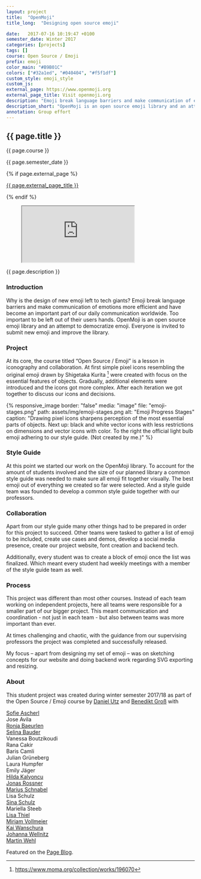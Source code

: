 ```yaml
---
layout: project
title:  "OpenMoji"
title_long:  "Designing open source emoji"

date:   2017-07-16 10:19:47 +0100
semester_date: Winter 2017
categories: [projects]
tags: []
course: Open Source / Emoji
prefix: emoji
color_main: "#B9B01C"
colors: ["#32a1ed", "#040404", "#f5f1df"]
custom_style: emoji_style
custom_js:
external_page: https://www.openmoji.org
external_page_title: Visit openmoji.org
description: "Emoji break language barriers and make communication of emotions more efficient and have become an important part of our daily communication worldwide. Too important to be left out of their users hands. OpenMoji is an open source emoji library and an attempt to democratize emoji."
description_short: "OpenMoji is an open source emoji library and an attempt to democratize emoji."
annotation: Group effort
---
```

<section class="project-header">
    <div class="featured-left">
        <div class="featured-title project-page-title-box tilt-helper" style="background-color: {{ page.color_main }};"
            data-tilt data-tilt-max="3">
            <div class="outer aspect-1-1">
                <div class="inner project-item-desc">
                    <h1 class="">{{ page.title }}</h1>
                    <div class="project-item-metadata">
                        <p class="project-course">{{ page.course }}</p>
                        <p class="semester_date">{{ page.semester_date }}</p>
                    </div>
                </div>
            </div>
        </div>
        {% if page.external_page %}
        <a href="//{{ page.external_page }}" class="button-link">
            <p>{{ page.external_page_title }}</p>
        </a>
        {% endif %}
    </div>
    <div class="featured-right">
        <figure class="">
            <iframe class="openmoji project-media" src="https://www.openmoji.org/library/"></iframe>
        </figure>
    </div>
</section>

<p class="project-description">{{ page.description }}</p>

### Introduction

Why is the design of new emoji left to tech giants? 
Emoji break language barriers and make communication of emotions more efficient and have become an important part of our daily communication worldwide. Too important to be left out of their users hands. OpenMoji is an open source emoji library and an attempt to democratize emoji. Everyone is invited to submit new emoji and improve the library.

### Project
At its core, the course titled “Open Source / Emoji” is a lesson in iconography and collaboration. At first simple pixel icons resembling the original emoji drawn by Shigetaka Kurita [^1] were created with focus on the essential features of objects. Gradually, additional elements were introduced and the icons got more complex. After each iteration we got together to discuss our icons and decisions.

{% responsive_image 
    border: "false"
    media: "image"
    file: "emoji-stages.png" 
   path: assets/img/emoji-stages.png
    alt: "Emoji Progress Stages" 
    caption: "Drawing pixel icons sharpens perception of the most essential parts of objects. Next up: black and white vector icons with less restrictions on dimensions and vector icons with color. To the right the official light bulb emoji adhering to our style guide. (Not created by me.)" %}

### Style Guide
At this point we started our work on the OpenMoji library. To account for the amount of students involved and the size of our planned library a common style guide was needed to make sure all emoji fit together visually. The best emoji out of everything we created so far were selected. And a style guide team was founded to develop a common style guide together with our professors.

### Collaboration
Apart from our style guide many other things had to be prepared in order for this project to succeed. Other teams were tasked to gather a list of emoji to be included, create use cases and demos, develop a social media presence, create our project website, font creation and backend tech.

Additionally, every student was to create a block of emoji once the list was finalized. Which meant every student had weekly meetings with a member of the style guide team as well.

### Process
This project was different than most other courses. Instead of each team working on independent projects, here all teams were responsible for a smaller part of our bigger project. This meant communication and coordination - not just in each team - but also between teams was more important than ever.

At times challenging and chaotic, with the guidance from our supervising professors the project was completed and successfully released.

My focus – apart from designing my set of emoji – was on sketching concepts for our website and doing backend work regarding SVG exporting and resizing.

### About
This student project was created during winter semester 2017/18 as part of the Open Source / Emoji course by [Daniel Utz](http://www.danielutz.de) and [Benedikt Groß](http://benedikt-gross.de) with  

[Sofie Ascherl](https://www.behance.net/sofieasche36e2)  
Jose Avila  
[Ronja Baeurlen](https://ronjabaeurlen.myportfolio.com)  
[Selina Bauder](http://selinabauder.de)  
Vanessa Boutzikoudi  
Rana Cakir  
Baris Camli  
Julian Grüneberg  
Laura Humpfer  
Emily Jäger  
[Hilda Kalyoncu](http://hilda-kalyoncu.de)  
[Jonas Rossner](http://info.jonasrossner.de/)  
[Marius Schnabel](http://marius-schnabel.de/)  
Lisa Schulz  
[Sina Schulz](http://www.skschulz.com)  
Mariella Steeb  
[Lisa Thiel](https://lisathiel.wixsite.com/portfolio)  
[Miriam Vollmeier](http://www.miriamvollmeier.com)  
[Kai Wanschura](http://www.kaiwanschura.de)  
[Johanna Wellnitz](http://johannawellnitz.de)  
[Martin Wehl](http://martinwehl.de)  

Featured on the [Page Blog](https://page-online.de/kreation/sollte-man-das-design-von-emojis-google-apple-co-ueberlassen/).

[^1]: <https://www.moma.org/collection/works/196070>

